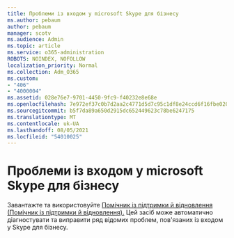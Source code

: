 ```yaml
---
title: Проблеми із входом у microsoft Skype для бізнесу
ms.author: pebaum
author: pebaum
manager: scotv
ms.audience: Admin
ms.topic: article
ms.service: o365-administration
ROBOTS: NOINDEX, NOFOLLOW
localization_priority: Normal
ms.collection: Adm_O365
ms.custom:
- "406"
- "4000004"
ms.assetid: 028e76e7-9701-4450-9fc9-f40232e8e68e
ms.openlocfilehash: 7e972ef37c0b7d2aa2c4771d5d7c95c1df8e24ccd6f16fbe020900d10ea42de0
ms.sourcegitcommit: b5f7da89a650d2915dc652449623c78be6247175
ms.translationtype: MT
ms.contentlocale: uk-UA
ms.lasthandoff: 08/05/2021
ms.locfileid: "54010025"
---
```

# <a name="problems-signing-in-to-microsoft-skype-for-business"></a>Проблеми із входом у microsoft Skype для бізнесу

Завантажте та використовуйте [Помічник із підтримки й відновлення (Помічник із підтримки й відновлення).](https://aka.ms/SaRA-SkypeForBusinessSignIn)
Цей засіб може автоматично діагностувати та виправити ряд відомих проблем, пов'язаних із входом у Skype для бізнесу.